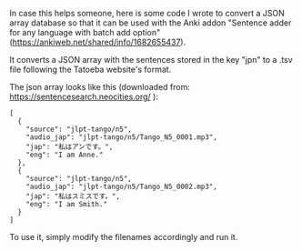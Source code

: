 In case this helps someone, here is some code I wrote to convert a JSON array database so that it can be used with the Anki addon "Sentence adder for any language with batch add option" (https://ankiweb.net/shared/info/1682655437).

It converts a JSON array with the sentences stored in the key "jpn" to  a .tsv file following the Tatoeba website's format.

The json array looks like this (downloaded from: https://sentencesearch.neocities.org/ ):
```
[
  {
    "source": "jlpt-tango/n5",
    "audio_jap": "jlpt-tango/n5/Tango_N5_0001.mp3",
    "jap": "私はアンです。",
    "eng": "I am Anne."
  },
  {
    "source": "jlpt-tango/n5",
    "audio_jap": "jlpt-tango/n5/Tango_N5_0002.mp3",
    "jap": "私はスミスです。",
    "eng": "I am Smith."
  }
]
```

To use it, simply modify the filenames accordingly and run it.